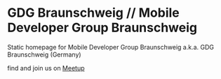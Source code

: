 # GDG Braunschweig // Mobile Developer Group Braunschweig

Static homepage for Mobile Developer Group Braunschweig a.k.a. GDG Braunschweig (Germany)

find and join us on [Meetup](https://www.meetup.com/de-DE/GDG-Braunschweig/)
